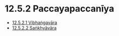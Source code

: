 # 12.5.2 Paccayapaccanīya

* [12.5.2.1 Vibhaṅgavāra](12.5.2/12.5.2.1.md)
* [12.5.2.2 Saṅkhyāvāra](12.5.2/12.5.2.2.md)
